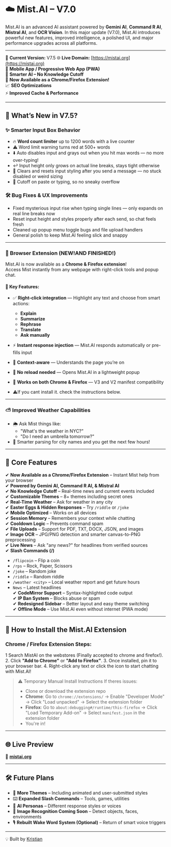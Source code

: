 # ☁️ Mist.AI – V7.0

Mist.AI is an advanced AI assistant powered by **Gemini AI**, **Command R AI**, **Mistral AI**, and **OCR Vision**. In this major update (V7.0), Mist.AI introduces powerful new features, improved intelligence, a polished UI, and major performance upgrades across all platforms.

---

🚀 **Current Version:** V7.5
🌐 **Live Domain:** [https://mistai.org](https://mistai.org)  
📱 **Mobile App / Progressive Web App (PWA)**  
🧠 **Smarter AI – No Knowledge Cutoff**  
🧩 **Now Available as a Chrome/Firefox Extension!**  
📈 **SEO Optimizations**  
⚡ **Improved Cache & Performance**

---

## 🚀 What’s New in V7.5?

### ✨ Smarter Input Box Behavior  
- 🔥 **Word count limiter** up to 1200 words with a live counter  
- ⚠️ Word limit warning turns red at 500+ words  
- ⬇️ Auto disables input and grays out when you hit max words — no more over-typing!  
- ↩️ Input height only grows on actual line breaks, stays tight otherwise  
- 🧹 Clears and resets input styling after you send a message — no stuck disabled or weird sizing  
- 🚫 Cutoff on paste or typing, so no sneaky overflow

### 🛠️ Bug Fixes & UX Improvements  
- Fixed mysterious input rise when typing single lines — only expands on real line breaks now  
- Reset input height and styles properly after each send, so chat feels fresh  
- Cleaned up popup menu toggle bugs and file upload handlers  
- General polish to keep Mist.AI feeling slick and snappy

---

### 🧩 Browser Extension (NEW!AND FINISHED!)

Mist.AI is now available as a **Chrome & Firefox extension**!  
Access Mist instantly from any webpage with right-click tools and popup chat.

#### 🔹 Key Features:
- ✅ **Right-click integration** — Highlight any text and choose from smart actions:
  - **Explain**
  - **Summarize**
  - **Rephrase**
  - **Translate**
  - **Ask manually**
- ⚡ **Instant response injection** — Mist.AI responds automatically or pre-fills input
- 🔁 **Context-aware** — Understands the page you’re on
- 🧠 **No reload needed** — Opens Mist.AI in a lightweight popup
- 🧩 **Works on both Chrome & Firefox** — V3 and V2 manifest compatibility

- ⚠️If you cant install it. check the instructions below.

---

### ⛅ Improved Weather Capabilities
- 🌦️ Ask Mist things like:
  - "What's the weather in NYC?"
  - "Do I need an umbrella tomorrow?"
- 🧠 Smarter parsing for city names and you get the next few hours!

---

## 📌 Core Features

✔ **Now Available as a Chrome/Firefox Extension** – Instant Mist help from your browser  
✔ **Powered by Gemini AI, Command R AI, & Mistral AI**  
✔ **No Knowledge Cutoff** – Real-time news and current events included  
✔ **Customizable Themes** – 8+ themes including secret ones  
✔ **Real-Time Weather** – Ask for weather in any city  
✔ **Easter Eggs & Hidden Responses** – Try `/riddle` or `/joke`  
✔ **Mobile Optimized** – Works on all devices  
✔ **Session Memory** – Remembers your context while chatting  
✔ **Cooldown Logic** – Prevents command spam  
✔ **File Uploads** – Support for PDF, TXT, DOCX, JSON, and images  
✔ **Image OCR** – JPG/PNG detection and smarter canvas-to-PNG preprocessing  
✔ **Live News** – Ask "any news?" for headlines from verified sources  
✔ **Slash Commands (/)**  
   - `/flipcoin` – Flip a coin  
   - `/rps` – Rock, Paper, Scissors  
   - `/joke` – Random joke  
   - `/riddle` – Random riddle  
   - `/weather <city>` – Local weather report and get future hours
   - `News` – Latest headlines  
✔ **CodeMirror Support** – Syntax-highlighted code output  
✔ **IP Ban System** – Blocks abuse or spam  
✔ **Redesigned Sidebar** – Better layout and easy theme switching  
✔ **Offline Mode** – Use Mist.AI even without internet (PWA mode)

---

## 🧩 How to Install the Mist.AI Extension

### Chrome / Firefox Extension Steps:
1 Search MistAI on the webstores (Finally accepted to chrome and firefox!).
2. Click **"Add to Chrome"** or **"Add to Firefox"**.
3. Once installed, pin it to your browser bar.
4. Right-click any text or click the icon to start chatting with Mist.AI!

> ⚠️ Temporary Manual Install Instructions If theres issues:
> - Clone or download the extension repo
> - **Chrome**: Go to `chrome://extensions/` → Enable "Developer Mode" → Click "Load unpacked" → Select the extension folder  
> - **Firefox**: Go to `about:debugging#/runtime/this-firefox` → Click "Load Temporary Add-on" → Select `manifest.json` in the extension folder  
> - You're in!

---

## 🌐 Live Preview  
🔗 **[mistai.org](https://mistai.org)**  

---

## 🛠️ Future Plans
- 🎨 **More Themes** – Including animated and user-submitted styles  
- ⌨️ **Expanded Slash Commands** – Tools, games, utilities  
- 🧠 **AI Personas** – Different response styles or voices  
- 📸 **Image Recognition Coming Soon** – Detect objects, faces, environments  
- 🎙️ **Rebuilt Wake Word System (Optional)** – Return of smart voice triggers

---

💡 Built by [Kristian](https://builtbykristian.netlify.app)
